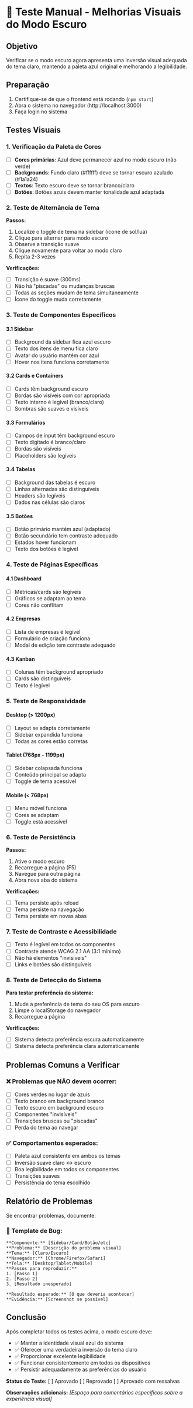 # 🌙 Teste Manual - Melhorias Visuais do Modo Escuro

## Objetivo
Verificar se o modo escuro agora apresenta uma inversão visual adequada do tema claro, mantendo a paleta azul original e melhorando a legibilidade.

## Preparação
1. Certifique-se de que o frontend está rodando (`npm start`)
2. Abra o sistema no navegador (http://localhost:3000)
3. Faça login no sistema

## Testes Visuais

### 1. **Verificação da Paleta de Cores**
- [ ] **Cores primárias**: Azul deve permanecer azul no modo escuro (não verde)
- [ ] **Backgrounds**: Fundo claro (#ffffff) deve se tornar escuro azulado (#1a1a24)
- [ ] **Textos**: Texto escuro deve se tornar branco/claro
- [ ] **Botões**: Botões azuis devem manter tonalidade azul adaptada

### 2. **Teste de Alternância de Tema**
**Passos:**
1. Localize o toggle de tema na sidebar (ícone de sol/lua)
2. Clique para alternar para modo escuro
3. Observe a transição suave
4. Clique novamente para voltar ao modo claro
5. Repita 2-3 vezes

**Verificações:**
- [ ] Transição é suave (300ms)
- [ ] Não há "piscadas" ou mudanças bruscas
- [ ] Todas as seções mudam de tema simultaneamente
- [ ] Ícone do toggle muda corretamente

### 3. **Teste de Componentes Específicos**

#### **3.1 Sidebar**
- [ ] Background da sidebar fica azul escuro
- [ ] Texto dos itens de menu fica claro
- [ ] Avatar do usuário mantém cor azul
- [ ] Hover nos itens funciona corretamente

#### **3.2 Cards e Containers**
- [ ] Cards têm background escuro
- [ ] Bordas são visíveis com cor apropriada
- [ ] Texto interno é legível (branco/claro)
- [ ] Sombras são suaves e visíveis

#### **3.3 Formulários**
- [ ] Campos de input têm background escuro
- [ ] Texto digitado é branco/claro
- [ ] Bordas são visíveis
- [ ] Placeholders são legíveis

#### **3.4 Tabelas**
- [ ] Background das tabelas é escuro
- [ ] Linhas alternadas são distinguíveis
- [ ] Headers são legíveis
- [ ] Dados nas células são claros

#### **3.5 Botões**
- [ ] Botão primário mantém azul (adaptado)
- [ ] Botão secundário tem contraste adequado
- [ ] Estados hover funcionam
- [ ] Texto dos botões é legível

### 4. **Teste de Páginas Específicas**

#### **4.1 Dashboard**
- [ ] Métricas/cards são legíveis
- [ ] Gráficos se adaptam ao tema
- [ ] Cores não conflitam

#### **4.2 Empresas**
- [ ] Lista de empresas é legível
- [ ] Formulário de criação funciona
- [ ] Modal de edição tem contraste adequado

#### **4.3 Kanban**
- [ ] Colunas têm background apropriado
- [ ] Cards são distinguíveis
- [ ] Texto é legível

### 5. **Teste de Responsividade**

#### **Desktop (> 1200px)**
- [ ] Layout se adapta corretamente
- [ ] Sidebar expandida funciona
- [ ] Todas as cores estão corretas

#### **Tablet (768px - 1199px)**
- [ ] Sidebar colapsada funciona
- [ ] Conteúdo principal se adapta
- [ ] Toggle de tema acessível

#### **Mobile (< 768px)**
- [ ] Menu móvel funciona
- [ ] Cores se adaptam
- [ ] Toggle está acessível

### 6. **Teste de Persistência**
**Passos:**
1. Ative o modo escuro
2. Recarregue a página (F5)
3. Navegue para outra página
4. Abra nova aba do sistema

**Verificações:**
- [ ] Tema persiste após reload
- [ ] Tema persiste na navegação
- [ ] Tema persiste em novas abas

### 7. **Teste de Contraste e Acessibilidade**
- [ ] Texto é legível em todos os componentes
- [ ] Contraste atende WCAG 2.1 AA (3:1 mínimo)
- [ ] Não há elementos "invisíveis"
- [ ] Links e botões são distinguíveis

### 8. **Teste de Detecção do Sistema**
**Para testar preferência do sistema:**
1. Mude a preferência de tema do seu OS para escuro
2. Limpe o localStorage do navegador
3. Recarregue a página

**Verificações:**
- [ ] Sistema detecta preferência escura automaticamente
- [ ] Sistema detecta preferência clara automaticamente

## Problemas Comuns a Verificar

### ❌ **Problemas que NÃO devem ocorrer:**
- [ ] Cores verdes no lugar de azuis
- [ ] Texto branco em background branco
- [ ] Texto escuro em background escuro
- [ ] Componentes "invisíveis"
- [ ] Transições bruscas ou "piscadas"
- [ ] Perda do tema ao navegar

### ✅ **Comportamentos esperados:**
- [ ] Paleta azul consistente em ambos os temas
- [ ] Inversão suave claro ↔ escuro
- [ ] Boa legibilidade em todos os componentes
- [ ] Transições suaves
- [ ] Persistência do tema escolhido

## Relatório de Problemas

Se encontrar problemas, documente:

### 🐛 **Template de Bug:**
```
**Componente:** [Sidebar/Card/Botão/etc]
**Problema:** [Descrição do problema visual]
**Tema:** [Claro/Escuro]
**Navegador:** [Chrome/Firefox/Safari]
**Tela:** [Desktop/Tablet/Mobile]
**Passos para reproduzir:**
1. [Passo 1]
2. [Passo 2]
3. [Resultado inesperado]

**Resultado esperado:** [O que deveria acontecer]
**Evidência:** [Screenshot se possível]
```

## Conclusão

Após completar todos os testes acima, o modo escuro deve:
- ✅ Manter a identidade visual azul do sistema
- ✅ Oferecer uma verdadeira inversão do tema claro
- ✅ Proporcionar excelente legibilidade
- ✅ Funcionar consistentemente em todos os dispositivos
- ✅ Persistir adequadamente as preferências do usuário

**Status do Teste:** [ ] Aprovado [ ] Reprovado [ ] Aprovado com ressalvas

**Observações adicionais:**
_[Espaço para comentários específicos sobre a experiência visual]_
